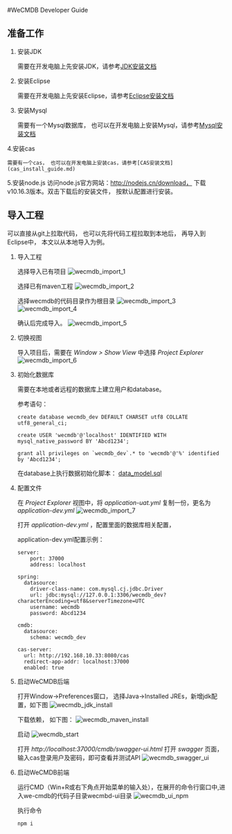 #WeCMDB Developer Guide

## 准备工作
1. 安装JDK
	
	需要在开发电脑上先安装JDK，请参考[JDK安装文档](jdk_install_guide.md)

2. 安装Eclipse
	
	需要在开发电脑上先安装Eclipse，请参考[Eclipse安装文档](eclipse_install_guide.md)

3. 安装Mysql
	
	需要有一个Mysql数据库， 也可以在开发电脑上安装Mysql，请参考[Mysql安装文档](mysql_install_guide.md)

4.安装cas
	
	需要有一个cas， 也可以在开发电脑上安装cas，请参考[CAS安装文档](cas_install_guide.md)

5.安装node.js
	访问node.js官方网站：http://nodejs.cn/download， 下载v10.16.3版本。双击下载后的安装文件， 按默认配置进行安装。

## 导入工程
   可以直接从git上拉取代码， 也可以先将代码工程拉取到本地后， 再导入到Eclipse中， 本文以从本地导入为例。

1. 导入工程
	
	选择导入已有项目
	![wecmdb_import_1](images/wecmdb_import_1.png)
	
	选择已有maven工程
	![wecmdb_import_2](images/wecmdb_import_2.png)
	
	选择wecmdb的代码目录作为根目录
	![wecmdb_import_3](images/wecmdb_import_3.png)
	![wecmdb_import_4](images/wecmdb_import_4.png)
	
	确认后完成导入。
	![wecmdb_import_5](images/wecmdb_import_5.png)
	

2. 切换视图
	
	导入项目后，需要在 *Window > Show View* 中选择 *Project Explorer*
	![wecmdb_import_6](images/wecmdb_import_6.png)


3. 初始化数据库
	
	需要在本地或者远程的数据库上建立用户和database。
	
	参考语句：
	
	```
	create database wecmdb_dev DEFAULT CHARSET utf8 COLLATE utf8_general_ci; 

	create USER 'wecmdb'@'localhost' IDENTIFIED WITH mysql_native_password BY 'Abcd1234';

	grant all privileges on `wecmdb_dev`.* to 'wecmdb'@'%' identified by 'Abcd1234';
	```
	
	在database上执行数据初始化脚本：
		[data_model.sql](../../../cmdb-core/database/data_model.sql)

4. 配置文件

	在 *Project Explorer* 视图中，将 *application-uat.yml* 复制一份，更名为 *application-dev.yml*
	![wecmdb_import_7](images/wecmdb_import_7.png)
	
	打开 *application-dev.yml* ，配置里面的数据库相关配置，
	
	application-dev.yml配置示例：

	```
	server:
		port: 37000
		address: localhost

	spring:
	  datasource:
	    driver-class-name: com.mysql.cj.jdbc.Driver
	    url: jdbc:mysql://127.0.0.1:3306/wecmdb_dev?characterEncoding=utf8&serverTimezone=UTC
	    username: wecmdb
	    password: Abcd1234
	
	cmdb:
	  datasource:
	    schema: wecmdb_dev
	
	cas-server:
	  url: http://192.168.10.33:8080/cas
	  redirect-app-addr: localhost:37000
	  enabled: true
	```

5. 启动WeCMDB后端
	
	打开Window->Preferences窗口， 选择Java->Installed JREs，新增jdk配置，如下图
	![wecmdb_jdk_install](images/wecmdb_jdk_install.png)

	下载依赖， 如下图：
	![wecmdb_maven_install](images/wecmdb_maven_install.png)
	
	启动
	![wecmdb_start](images/wecmdb_start.png)
	
	打开 *http://localhost:37000/cmdb/swagger-ui.html* 打开 *swagger* 页面， 输入cas登录用户及密码，即可查看并测试API
	![wecmdb_swagger_ui](images/wecmdb_swagger_ui.png)


6. 启动WeCMDB前端
	
	运行CMD（Win+R或右下角点开始菜单的输入处），在展开的命令行窗口中,进入we-cmdb的代码子目录wecmbd-ui目录
	![wecmdb_ui_npm](images/wecmdb_ui_npm.png)
	
	执行命令
	
	```
	npm i
	```